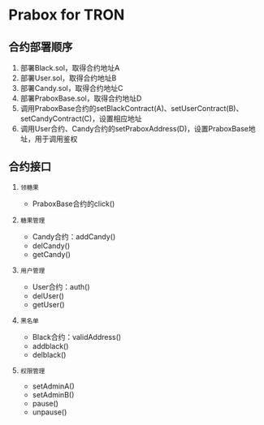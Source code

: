 # Prabox for TRON

## 合约部署顺序

1. 部署Black.sol，取得合约地址A
2. 部署User.sol，取得合约地址B
3. 部署Candy.sol，取得合约地址C
4. 部署PraboxBase.sol，取得合约地址D
5. 调用PraboxBase合约的setBlackContract(A)、setUserContract(B)、setCandyContract(C)，设置相应地址
6. 调用User合约、Candy合约的setPraboxAddress(D)，设置PraboxBase地址，用于调用鉴权

## 合约接口

1. `领糖果`
   - PraboxBase合约的click()

2. `糖果管理`
   - Candy合约：addCandy()
   - delCandy()
   - getCandy()

3. `用户管理`
   - User合约：auth()
   - delUser()
   - getUser()

4. `黑名单`
   - Black合约：validAddress()
   - addblack()
   - delblack()

5. `权限管理`
   - setAdminA()
   - setAdminB()
   - pause()
   - unpause()